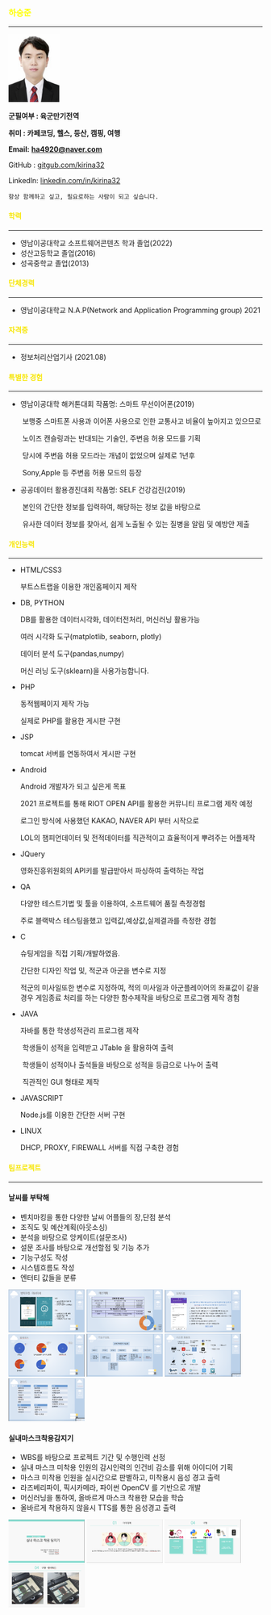 <h3> <span style="color:yellow">하승준 </span></h3>

--------------------------------------------------


<img src="https://github.com/kirina32/RESUME/blob/main/SeungJunHa.png" width="20%" height="20%" />

**군필여부 : 육군만기전역**

**취미 : 카페코딩, 헬스, 등산, 캠핑, 여행**

**Email:** [**ha4920@naver.com**](mailto:ha4920@naver.com)

GitHub : [gitgub.com/kirina32](http://gitgub.com/kirina32)

Linkedln: [linkedin.com/in/kirina32](http://linkedin.com/in/kirina32)

    
    항상 함께하고 싶고, 필요로하는 사람이 되고 싶습니다.
    



<h4> <span style="color:#f7e600">학력</span></h4>

----------------

- 영남이공대학교 소프트웨어콘텐츠 학과 졸업(2022)
- 성산고등학교 졸업(2016)
- 성곡중학교 졸업(2013)

<h4> <span style="color:#f7e600">단체경력</span></h4>

---------

- 영남이공대학교 N.A.P(Network and Application Programming group) 2021

<h4> <span style="color:#f7e600">자격증</span></h4>

-------------

- 정보처리산업기사 (2021.08)

<h4> <span style="color:#f7e600">특별한 경험</span></h4>

-------

- 영남이공대학 해커톤대회     작품명: 스마트 무선이어폰(2019)

  ​    보행중 스마트폰 사용과 이어폰 사용으로 인한 교통사고 비율이 높아지고 있으므로

  ​	노이즈 캔슬링과는 반대되는 기술인, 주변음 허용 모드를 기획

  ​	당시에 주변음 허용 모드라는 개념이 없었으며 실제로 1년후

  ​	Sony,Apple 등 주변음 허용 모드의 등장 

- 공공데이터 활용경진대회      작품명: SELF 건강검진(2019)

  ​	본인의 간단한 정보를 입력하여, 해당하는 정보 값을 바탕으로

  ​	유사한 데이터 정보를 찾아서, 쉽게 노출될 수 있는 질병을 알림 및 예방안 제출

<h4> <span style="color:#f7e600">개인능력</span></h4>       

---------

- HTML/CSS3

  부트스트랩을 이용한 개인홈페이지 제작

- DB, PYTHON

  DB를 활용한 데이터시각화, 데이터전처리,  머신러닝 활용가능

  여러 시각화 도구(matplotlib, seaborn, plotly)

  데이터 분석 도구(pandas,numpy)

  머신 러닝 도구(sklearn)을 사용가능합니다.

- PHP

  동적웹페이지 제작 가능

  실제로 PHP를 활용한 게시판 구현

- JSP

  tomcat 서버를 연동하여서 게시판 구현

- Android

  Android 개발자가 되고 싶은게 목표

  2021 프로젝트를 통해 RIOT OPEN API를 활용한 커뮤니티 프로그램 제작 예정

  로그인 방식에 사용했던 KAKAO, NAVER API 부터 시작으로

  LOL의 챔피언데이터 및 전적데이터를 직관적이고 효율적이게 뿌려주는 어플제작

- JQuery

  영화진흥위원회의 API키를 발급받아서 파싱하여 출력하는 작업

- QA

  다양한 테스트기법 및 툴을 이용하여, 소프트웨어 품질 측정경험

  주로 블랙박스 테스팅을했고 입력값,예상값,실제결과를 측정한 경험

- C

  슈팅게임을 직접 기획/개발하였음.

  간단한 디자인 작업 및, 적군과 아군을 변수로 지정

  적군의 미사일또한 변수로 지정하여, 적의 미사일과 아군플레이어의 좌표값이 같을경우 게임종료 처리를 하는 다양한 함수제작을 바탕으로 프로그램 제작 경험

- JAVA

  자바를 통한 학생성적관리 프로그램 제작

  ​	학생들이 성적을 입력받고 JTable 을 활용하여 출력

  ​	학생들이 성적이나 출석들을 바탕으로 성적을 등급으로 나누어 출력

  ​	직관적인 GUI 형태로 제작

- JAVASCRIPT 

  Node.js를 이용한 간단한 서버 구현

- LINUX

  DHCP, PROXY, FIREWALL 서버를 직접 구축한 경험

<h4> <span style="color:#f7e600">팀프로젝트</span></h4>

---------------------

<h4> 날씨를 부탁해</h4>

- 벤치마킹을 통한 다양한 날씨 어플들의 장,단점 분석
- 조직도 및 예산계획(아웃소싱)
- 분석을 바탕으로 앙케이트(설문조사)
- 설문 조사를 바탕으로 개선할점 및 기능 추가
- 기능구성도 작성
- 시스템흐름도 작성
- 엔터티 값들을 분류

<img src="https://github.com/kirina32/RESUME/blob/main/weather/1.png?raw=true" width="30%" height="30%"/>
<img src="https://github.com/kirina32/RESUME/blob/main/weather/2.png?raw=true" width="30%" height="30%"/>
<img src="https://github.com/kirina32/RESUME/blob/main/weather/3.png?raw=true" width="30%" height="30%"/>
<img src="https://github.com/kirina32/RESUME/blob/main/weather/4.png?raw=true" width="30%" height="30%"/>

<img src="https://github.com/kirina32/RESUME/blob/main/weather/5.png?raw=true" width="30%" height="30%"/>
<img src="https://github.com/kirina32/RESUME/blob/main/weather/6.png?raw=true" width="30%" height="30%"/>
<img src="https://github.com/kirina32/RESUME/blob/main/weather/7.png?raw=true" width="30%" height="30%"/>



<h4>실내마스크착용감지기</h4>

- WBS를 바탕으로 프로젝트 기간 및 수행인력 선정
- 실내 마스크 미착용 인원의 감시인력의 인건비 감소를 위해 아이디어 기획
- 마스크 미착용 인원을 실시간으로 판별하고, 미착용시 음성 경고 출력
- 라즈베리파이, 픽시카메라, 파이썬 OpenCV 를 기반으로 개발
- 머신러닝을 통하여, 올바르게 마스크 착용한 모습을 학습
- 올바르게 착용하지 않을시 TTS를 통한 음성경고 출력



<img src="https://github.com/kirina32/RESUME/blob/main/mask/1.png?raw=true" width="30%" height="30%" />

<img src="https://github.com/kirina32/RESUME/blob/main/mask/2.png?raw=true" width="30%" height="30%"/>

<img src="https://github.com/kirina32/RESUME/blob/main/mask/3.png?raw=true" width="30%" height="30%"/>

<img src="https://github.com/kirina32/RESUME/blob/main/mask/4.png?raw=true" width="30%" height="30%"/>
